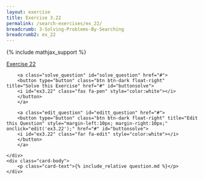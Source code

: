 ```yaml
---
layout: exercise
title: Exercise 3.22
permalink: /search-exercises/ex_22/
breadcrumb: 3-Solving-Problems-By-Searching
breadcrumb2: ex_22
---
```


{% include mathjax_support %}

<div class="card">
    <div class="card-header p-2">
        <a href='#' class="p-2">Exercise 22
        </a>

        <a class="solve_question" id="solve_question" href="#">
        <button type="button" class="btn btn-dark float-right" title="Solve this Exercise" href="#" id="buttonsolve">
        <i id="ex3.22" class="fas fa-pen" style="color:white"></i>
        </button>
        </a>

        <a class="edit_question" id="editt_question" href="#">
        <button type="button" class="btn btn-dark float-right" title="Edit this Question" style="margin-left:10px; margin-right:10px;" onclick="edit('ex3.22');" href="#" id="buttonsolve">
        <i id="ex3.22" class="far fa-edit" style="color:white"></i>
        </button>
        </a>

    </div>
    <div class="card-body">
        <p class="card-text">{% include_relative question.md %}</p>
    </div>
</div>

<br>
